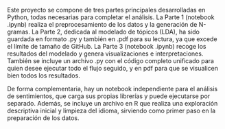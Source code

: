 Este proyecto se compone de tres partes principales desarrolladas en Python, todas necesarias para completar el análisis. La Parte 1 (notebook .ipynb) realiza el preprocesamiento de los datos y la generación de N-gramas. La Parte 2, dedicada al modelado de tópicos (LDA), ha sido guardada en formato .py y también en .pdf para su lectura, ya que excede el límite de tamaño de GitHub. La Parte 3 (notebook .ipynb) recoge los resultados del modelado y genera visualizaciones e interpretaciones. También se incluye un archivo .py con el código completo unificado para quien desee ejecutar todo el flujo seguido, y en pdf para que se visualicen bien todos los resultados.

De forma complementaria, hay un notebook independiente para el análisis de sentimientos, que carga sus propias librerías y puede ejecutarse por separado. Además, se incluye un archivo en R que realiza una exploración descriptiva inicial y limpieza del idioma, sirviendo como primer paso en la preparación de los datos.
